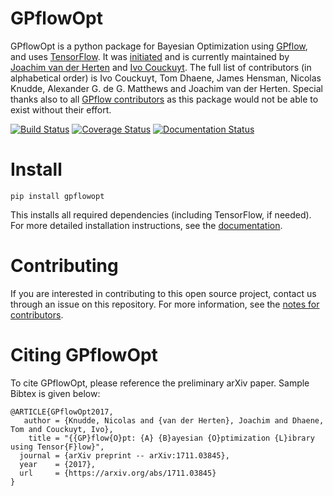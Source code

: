 # GPflowOpt
GPflowOpt is a python package for Bayesian Optimization using [GPflow](https://github.com/GPflow/GPflow), and uses [TensorFlow](http://www.tensorflow.org). It was [initiated](https://github.com/GPflow/GPflow/issues/397) and is currently maintained by [Joachim van der Herten](http://sumo.intec.ugent.be/members?q=jvanderherten) and [Ivo Couckuyt](http://sumo.intec.ugent.be/icouckuy). The full list of contributors (in alphabetical order) is Ivo Couckuyt, Tom Dhaene, James Hensman, Nicolas Knudde, Alexander G. de G. Matthews and Joachim van der Herten. Special thanks also to all [GPflow contributors](http://github.com/GPflow/GPflow/graphs/contributors) as this package would not be able to exist without their effort.

[![Build Status](https://travis-ci.org/GPflow/GPflowOpt.svg?branch=master)](https://travis-ci.org/GPflow/GPflowOpt)
[![Coverage Status](https://codecov.io/gh/GPflow/GPflowOpt/branch/master/graph/badge.svg)](https://codecov.io/gh/GPflow/GPflowOpt)
[![Documentation Status](https://readthedocs.org/projects/gpflowopt/badge/?version=latest)](http://gpflowopt.readthedocs.io/en/latest/?badge=latest)

# Install

```
pip install gpflowopt
```
This installs all required dependencies (including TensorFlow, if needed). For more detailed installation instructions, see the [documentation](https://gpflowopt.readthedocs.io/en/latest/intro.html#install).

# Contributing
If you are interested in contributing to this open source project, contact us through an issue on this repository. For more information, see the [notes for contributors](contributing.md).

# Citing GPflowOpt

To cite GPflowOpt, please reference the preliminary arXiv paper. Sample Bibtex is given below:

```
@ARTICLE{GPflowOpt2017,
   author = {Knudde, Nicolas and {van der Herten}, Joachim and Dhaene, Tom and Couckuyt, Ivo},
    title = "{{GP}flow{O}pt: {A} {B}ayesian {O}ptimization {L}ibrary using Tensor{F}low}",
  journal = {arXiv preprint -- arXiv:1711.03845},
  year    = {2017},
  url     = {https://arxiv.org/abs/1711.03845}
}
```
